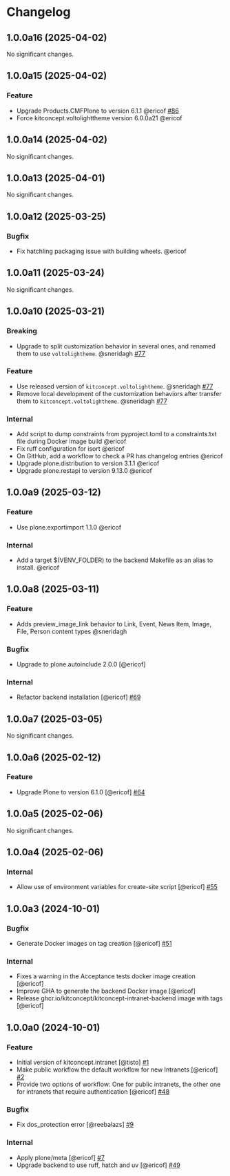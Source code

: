 # Changelog

<!-- towncrier release notes start -->

## 1.0.0a16 (2025-04-02)

No significant changes.


## 1.0.0a15 (2025-04-02)


### Feature

- Upgrade Products.CMFPlone to version 6.1.1 @ericof [#86](https://github.com/kitconcept/kitconcept.intranet/issue/86)
- Force kitconcept.voltolighttheme version 6.0.0a21 @ericof 

## 1.0.0a14 (2025-04-02)

No significant changes.


## 1.0.0a13 (2025-04-01)

No significant changes.


## 1.0.0a12 (2025-03-25)


### Bugfix

- Fix hatchling packaging issue with building wheels. @ericof 

## 1.0.0a11 (2025-03-24)

No significant changes.


## 1.0.0a10 (2025-03-21)


### Breaking

- Upgrade to split customization behavior in several ones, and renamed them to use `voltolightheme`. @sneridagh [#77](https://github.com/kitconcept/kitconcept.intranet/issue/77)


### Feature

- Use released version of `kitconcept.voltolightheme`. @sneridagh [#77](https://github.com/kitconcept/kitconcept.intranet/issue/77)
- Remove local development of the customization behaviors after transfer them to `kitconcept.voltolightheme`. @sneridagh [#77](https://github.com/kitconcept/kitconcept.intranet/issue/77)


### Internal

- Add script to dump constraints from pyproject.toml to a constraints.txt file during Docker image build @ericof 
- Fix ruff configuration for isort @ericof 
- On GitHub, add a workflow to check a PR has changelog entries @ericof 
- Upgrade plone.distribution to version 3.1.1 @ericof 
- Upgrade plone.restapi to version 9.13.0 @ericof 

## 1.0.0a9 (2025-03-12)


### Feature

- Use plone.exportimport 1.1.0 @ericof


### Internal

- Add a target $(VENV_FOLDER) to the backend Makefile as an alias to install. @ericof


## 1.0.0a8 (2025-03-11)

### Feature

- Adds preview_image_link behavior to Link, Event, News Item, Image, File, Person content types @sneridagh


### Bugfix

- Upgrade to plone.autoinclude 2.0.0 [@ericof]


### Internal

- Refactor backend installation [@ericof] [#69](https://github.com/kitconcept/kitconcept.intranet/issue/69)


## 1.0.0a7 (2025-03-05)

No significant changes.


## 1.0.0a6 (2025-02-12)


### Feature

- Upgrade Plone to version 6.1.0 [@ericof] [#64](https://github.com/kitconcept/kitconcept.intranet/issue/64)

## 1.0.0a5 (2025-02-06)

No significant changes.


## 1.0.0a4 (2025-02-06)


### Internal

- Allow use of environment variables for create-site script [@ericof] [#55](https://github.com/kitconcept/kitconcept.intranet/issue/55)

## 1.0.0a3 (2024-10-01)


### Bugfix

- Generate Docker images on tag creation [@ericof] [#51](https://github.com/kitconcept/kitconcept.intranet/issue/51)


### Internal

- Fixes a warning in the Acceptance tests docker image creation [@ericof]
- Improve GHA to generate the backend Docker image [@ericof]
- Release ghcr.io/kitconcept/kitconcept-intranet-backend image with tags [@ericof]

## 1.0.0a0 (2024-10-01)


### Feature

- Initial version of kitconcept.intranet [@tisto] [#1](https://github.com/kitconcept/kitconcept.intranet/issue/1)
- Make public workflow the default workflow for new Intranets [@ericof] [#2](https://github.com/kitconcept/kitconcept.intranet/issue/2)
- Provide two options of workflow: One for public intranets, the other one for intranets that require authentication [@ericof] [#48](https://github.com/kitconcept/kitconcept.intranet/issue/48)


### Bugfix

- Fix dos_protection error [@reebalazs] [#9](https://github.com/kitconcept/kitconcept.intranet/issue/9)


### Internal

- Apply plone/meta [@ericof] [#7](https://github.com/kitconcept/kitconcept.intranet/issue/7)
- Upgrade backend to use ruff, hatch and uv [@ericof] [#49](https://github.com/kitconcept/kitconcept.intranet/issue/49)
